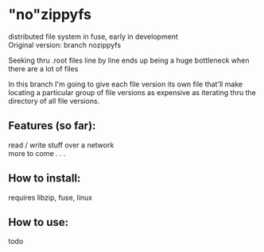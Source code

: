 # "no"zippyfs
distributed file system in fuse, early in development    
Original version: branch nozippyfs


Seeking thru .root files line by line ends up being a huge bottleneck when there are a lot of files

In this branch I'm going to give each file version its own file that'll make locating a particular group of file versions
as expensive as iterating thru the directory of all file versions.

 
 
## Features (so far):  
read / write stuff over a network  
more to come . . .

## How to install:  
requires libzip, fuse, linux
## How to use:   
todo

